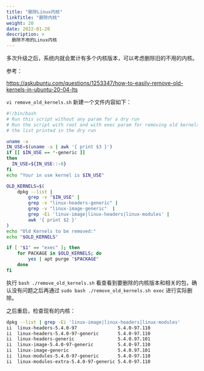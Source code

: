 ```yaml
---
title: "删除Linux内核"
linkTitle: "删除内核"
weight: 20
date: 2022-01-20
description: >
  删除不用的Linux内核
---
```


多次升级之后，系统内就会累计有多个内核版本，可以考虑删除旧的不用的内核。

参考：

https://askubuntu.com/questions/1253347/how-to-easily-remove-old-kernels-in-ubuntu-20-04-lts

`vi remove_old_kernels.sh` 新建一个文件内容如下：

```bash
#!/bin/bash
# Run this script without any param for a dry run
# Run the script with root and with exec param for removing old kernels after checking
# the list printed in the dry run

uname -a
IN_USE=$(uname -a | awk '{ print $3 }')
if [[ $IN_USE == *-generic ]]
then
  IN_USE=${IN_USE::-8}
fi
echo "Your in use kernel is $IN_USE"

OLD_KERNELS=$(
    dpkg --list |
        grep -v "$IN_USE" |
        grep -v "linux-headers-generic" |
        grep -v "linux-image-generic"  |
        grep -Ei 'linux-image|linux-headers|linux-modules' |
        awk '{ print $2 }'
)
echo "Old Kernels to be removed:"
echo "$OLD_KERNELS"

if [ "$1" == "exec" ]; then
    for PACKAGE in $OLD_KERNELS; do
        yes | apt purge "$PACKAGE"
    done
fi
```

执行 `bash ./remove_old_kernels.sh` 看查看到要删除的内核版本和相关的包，确认没有问题之后再通过 `sudo bash ./remove_old_kernels.sh exec` 进行实际删除。

之后重启，检查现有的内核： 

```bash
dpkg --list | grep -Ei 'linux-image|linux-headers|linux-modules' 
ii  linux-headers-5.4.0-97               5.4.0-97.110                            all          Header files related to Linux kernel version 5.4.0
ii  linux-headers-5.4.0-97-generic       5.4.0-97.110                            amd64        Linux kernel headers for version 5.4.0 on 64 bit x86 SMP
ii  linux-headers-generic                5.4.0.97.101                            amd64        Generic Linux kernel headers
ii  linux-image-5.4.0-97-generic         5.4.0-97.110                            amd64        Signed kernel image generic
ii  linux-image-generic                  5.4.0.97.101                            amd64        Generic Linux kernel image
ii  linux-modules-5.4.0-97-generic       5.4.0-97.110                            amd64        Linux kernel extra modules for version 5.4.0 on 64 bit x86 SMP
ii  linux-modules-extra-5.4.0-97-generic 5.4.0-97.110                            amd64        Linux kernel extra modules for version 5.4.0 on 64 bit x86 SMP
```
